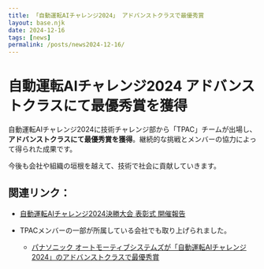 ```yaml
---
title: 「自動運転AIチャレンジ2024」 アドバンストクラスで最優秀賞
layout: base.njk
date: 2024-12-16
tags: [news]
permalink: /posts/news2024-12-16/
---
```


# 自動運転AIチャレンジ2024 アドバンストクラスにて最優秀賞を獲得

自動運転AIチャレンジ2024に技術チャレンジ部から「TPAC」チームが出場し、**アドバンストクラスにて最優秀賞を獲得**。継続的な挑戦とメンバーの協力によって得られた成果です。

今後も会社や組織の垣根を越えて、技術で社会に貢献していきます。

## 関連リンク：
- [自動運転AIチャレンジ2024決勝大会 表彰式 開催報告](https://www.jsae.or.jp/press/detail/2452/)

- TPACメンバーの一部が所属している会社でも取り上げられました。
    - [パナソニック オートモーティブシステムズが「自動運転AIチャレンジ2024」のアドバンストクラスで最優秀賞](https://news.panasonic.com/jp/topics/206051)